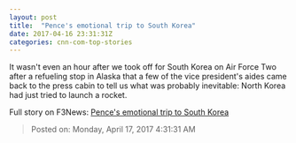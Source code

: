 ```yaml
---
layout: post
title:  "Pence's emotional trip to South Korea"
date: 2017-04-16 23:31:31Z
categories: cnn-com-top-stories
---
```


It wasn't even an hour after we took off for South Korea on Air Force Two after a refueling stop in Alaska that a few of the vice president's aides came back to the press cabin to tell us what was probably inevitable: North Korea had just tried to launch a rocket.


Full story on F3News: [Pence's emotional trip to South Korea](http://www.f3nws.com/n/fk3BfD)

> Posted on: Monday, April 17, 2017 4:31:31 AM
